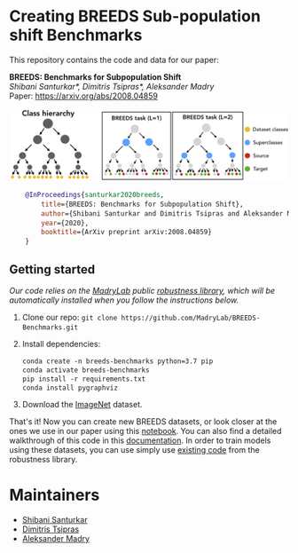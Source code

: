 # Creating BREEDS Sub-population shift Benchmarks

This repository contains the code and data for our paper:

**BREEDS: Benchmarks for Subpopulation Shift** <br>
*Shibani Santurkar\*, Dimitris Tsipras\*, Aleksander Madry* <br>
Paper: https://arxiv.org/abs/2008.04859 <br>

![](pipeline.png)

```bibtex
    @InProceedings{santurkar2020breeds,
        title={BREEDS: Benchmarks for Subpopulation Shift},
        author={Shibani Santurkar and Dimitris Tsipras and Aleksander Madry},
        year={2020},
        booktitle={ArXiv preprint arXiv:2008.04859}
    }
```

## Getting started
*Our code relies on the [MadryLab](http://madry-lab.ml/) public [robustness library](https://github.com/MadryLab/robustness), which will be automatically installed when you follow the instructions below.*
1.  Clone our repo: `git clone https://github.com/MadryLab/BREEDS-Benchmarks.git`

2.  Install dependencies:
    ```
    conda create -n breeds-benchmarks python=3.7 pip
    conda activate breeds-benchmarks
    pip install -r requirements.txt
    conda install pygraphviz
    ```
3.  Download the [ImageNet](http://www.image-net.org/) dataset.

That's it! Now you can create new BREEDS datasets, or look closer at the ones
we use in our paper using this
[notebook](https://github.com/MadryLab/BREEDS-Benchmarks/blob/master/Constructing%20BREEDS%20datasets.ipynb).
You can also find a detailed walkthrough of this code in this
[documentation](https://robustness.readthedocs.io/en/latest/example_usage/breeds_datasets.html).
In order to train models using these datasets, you can use simply use [existing
code](https://robustness.readthedocs.io/en/latest/example_usage/training_lib_part_1.html) from the robustness library.


# Maintainers

* [Shibani Santurkar](https://twitter.com/ShibaniSan)
* [Dimitris Tsipras](https://twitter.com/tsiprasd)
* [Aleksander Madry](https://twitter.com/aleks_madry) 
